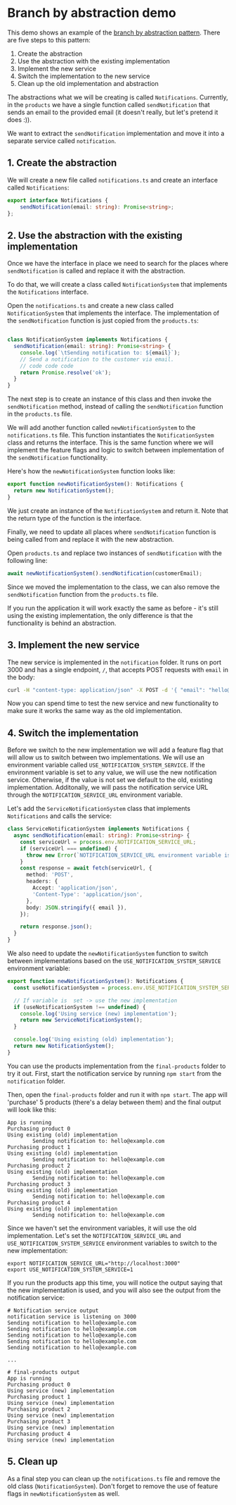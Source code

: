 # Branch by abstraction demo

This demo shows an example of the [branch by abstraction pattern](https://martinfowler.com/bliki/BranchByAbstraction.html). There are five steps to this pattern: 

1. Create the abstraction
2. Use the abstraction with the existing implementation
3. Implement the new service
4. Switch the implementation to the new service
5. Clean up the old implementation and abstraction

The abstractions what we will be creating is called `Notifications`. Currently, in the `products` we have a single function called `sendNotification` that sends an email to the provided email (it doesn't really, but let's pretend it does :)). 

We want to extract the `sendNotification` implementation and move it into a separate service called `notification`. 

## 1. Create the abstraction

We will create a new file called `notifications.ts` and create an interface called `Notifications`:

```typescript
export interface Notifications {
    sendNotification(email: string): Promise<string>;
};
```

## 2. Use the abstraction with the existing implementation

Once we have the interface in place we need to search for the places where `sendNotification` is called and replace it with the abstraction.

To do that, we will create a class called `NotificationSystem` that implements the `Notifications` interface.

Open the `notifications.ts` and create a new class called `NotificationSystem` that implements the interface. The implementation of the `sendNotification` function is just copied from the `products.ts`:

```typescript

class NotificationSystem implements Notifications {
  sendNotification(email: string): Promise<string> {
    console.log(`\tSending notification to: ${email}`);
    // Send a notification to the customer via email.
    // code code code
    return Promise.resolve('ok');
  }
}
```

The next step is to create an instance of this class and then invoke the `sendNotification` method, instead of calling the `sendNotification` function in the `products.ts` file. 

We will add another function called `newNotificationSystem` to the `notifications.ts` file. This function instantiates the `NotificationSystem` class and returns the interface. This is the same function where we will implement the feature flags and logic to switch between implementation of the `sendNotification` functionality.

Here's how the `newNotificationSystem` function looks like:

```typescript
export function newNotificationSystem(): Notifications {
  return new NotificationSystem();
}
```

We just create an instance of the `NotificationSystem` and return it. Note that the return type of the function is the interface.

Finally, we need to update all places where `sendNotification` function is being called from and replace it with the new abstraction.

Open `products.ts` and replace two instances of `sendNotification` with the following line:

```typescript
await newNotificationSystem().sendNotification(customerEmail);
```

Since we moved the implementation to the class, we can also remove the `sendNotification` function from the `products.ts` file.

If you run the application it will work exactly the same as before - it's still using the existing implementation, the only difference is that the functionality is behind an abstraction.





## 3. Implement the new service

The new service is implemented in the `notification` folder. It runs on port 3000 and has a single endpoint, `/`, that accepts POST requests with `email` in the body:

```bash
curl -H "content-type: application/json" -X POST -d '{ "email": "hello@example.com" }' localhost:3000
```

Now you can spend time to test the new service and new functionality to make sure it works the same way as the old implementation.

## 4. Switch the implementation

Before we switch to the new implementation we will add a feature flag that will allow us to switch between two implementations. We will use an environment variable called `USE_NOTIFICATION_SYSTEM_SERVICE`. If the environment variable is set to any value, we will use the new notification service. Otherwise, if the value is not set we default to the old, existing implementation. Additonally, we will pass the notification service URL through the `NOTIFICATION_SERVICE_URL` environment variable. 

Let's add the `ServiceNotificationSystem` class that implements `Notifications` and calls the service:

```typescript
class ServiceNotificationSystem implements Notifications {
  async sendNotification(email: string): Promise<string> {
    const serviceUrl = process.env.NOTIFICATION_SERVICE_URL;
    if (serviceUrl === undefined) {
      throw new Error(`NOTIFICATION_SERVICE_URL environment variable is not set`);
    }
    const response = await fetch(serviceUrl, {
      method: 'POST',
      headers: {
        Accept: 'application/json',
        'Content-Type': 'application/json',
      },
      body: JSON.stringify({ email }),
    });

    return response.json();
  }
}
```

We also need to update the `newNotificationSystem` function to switch between implementations based on the `USE_NOTIFICATION_SYSTEM_SERVICE` environment variable:

```typescript
export function newNotificationSystem(): Notifications {
  const useNotificationSystem = process.env.USE_NOTIFICATION_SYSTEM_SERVICE;

  // If variable is  set -> use the new implementation
  if (useNotificationSystem !== undefined) {
    console.log('Using service (new) implementation');
    return new ServiceNotificationSystem();
  }

  console.log('Using existing (old) implementation');
  return new NotificationSystem();
}
```

You can use the products implementation from the `final-products` folder to try it out. First, start the notification service by running `npm start` from the `notification` folder.

Then, open the `final-products` folder and run it with `npm start`. The app will 'purchase' 5 products (there's a delay between them) and the final output will look like this:

```
App is running
Purchasing product 0
Using existing (old) implementation
        Sending notification to: hello@example.com
Purchasing product 1
Using existing (old) implementation
        Sending notification to: hello@example.com
Purchasing product 2
Using existing (old) implementation
        Sending notification to: hello@example.com
Purchasing product 3
Using existing (old) implementation
        Sending notification to: hello@example.com
Purchasing product 4
Using existing (old) implementation
        Sending notification to: hello@example.com
```

Since we haven't set the environment variables, it will use the old implementation. Let's set the `NOTIFICATION_SERVICE_URL` and `USE_NOTIFICATION_SYSTEM_SERVICE` environment variables to switch to the new implementation:

```
export NOTIFICATION_SERVICE_URL="http://localhost:3000"
export USE_NOTIFICATION_SYSTEM_SERVICE=1
```

If you run the products app this time, you will notice the output saying that the new implementation is used, and you will also see the output from the notification service:

```
# Notification service output
notification service is listening on 3000
Sending notification to hello@example.com
Sending notification to hello@example.com
Sending notification to hello@example.com
Sending notification to hello@example.com
Sending notification to hello@example.com

...

# final-products output
App is running
Purchasing product 0
Using service (new) implementation
Purchasing product 1
Using service (new) implementation
Purchasing product 2
Using service (new) implementation
Purchasing product 3
Using service (new) implementation
Purchasing product 4
Using service (new) implementation
```

## 5. Clean up

As a final step you can clean up the `notifications.ts` file and remove the old class (`NotificationSystem`). Don't forget to remove the use of feature flags in `newNotificationSystem` as well. 